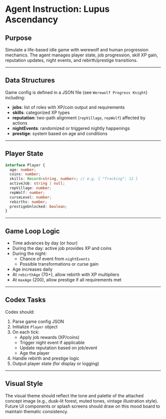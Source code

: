# Agent Instruction: Lupus Ascendancy

## Purpose
Simulate a life-based idle game with werewolf and human progression mechanics. The agent manages player state, job progression, skill XP gain, reputation updates, night events, and rebirth/prestige transitions.

---

## Data Structures

Game config is defined in a JSON file (see `Werewolf Progress Knight`) including:
- **jobs**: list of roles with XP/coin output and requirements
- **skills**: categorized XP types
- **reputation**: two-path alignment (`repVillage`, `repWolf`) affected by actions
- **nightEvents**: randomized or triggered nightly happenings
- **prestige**: system based on age and conditions

---

## Player State

```ts
interface Player {
  age: number;
  coins: number;
  skills: Record<string, number>; // e.g. { "Tracking": 12 }
  activeJob: string | null;
  repVillage: number;
  repWolf: number;
  curseLevel: number;
  rebirths: number;
  prestigeUnlocked: boolean;
}
```

---

## Game Loop Logic

- Time advances by day (or hour)
- During the day: active job provides XP and coins
- During the night:
  - Chance of event from `nightEvents`
  - Possible transformations or curse gain
- Age increases daily
- At `rebirthAge` (70+), allow rebirth with XP multipliers
- At `maxAge` (200), allow prestige if all requirements met

---

## Codex Tasks

Codex should:
1. Parse game config JSON
2. Initialize `Player` object
3. On each tick:
   - Apply job rewards (XP/coins)
   - Trigger night event if applicable
   - Update reputation based on job/event
   - Age the player
4. Handle rebirth and prestige logic
5. Output player state (for display or logging)

---

## Visual Style

The visual theme should reflect the tone and palette of the attached concept image (e.g., dusk-lit forest, muted tones, vintage illustration style). Future UI components or splash screens should draw on this mood board to maintain thematic consistency.
